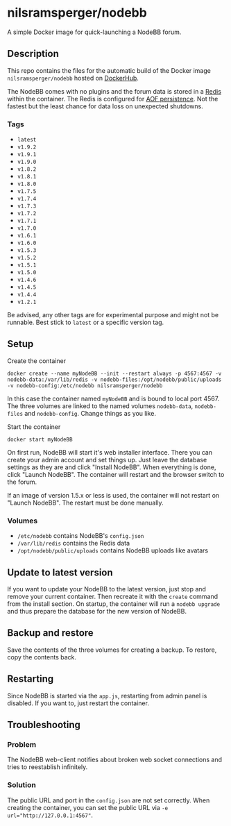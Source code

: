 # nilsramsperger/nodebb
A simple Docker image for quick-launching a NodeBB forum.

## Description
This repo contains the files for the automatic build of the Docker image `nilsramsperger/nodebb` hosted on [DockerHub](https://hub.docker.com/r/nilsramsperger/nodebb/).

The NodeBB comes with no plugins and the forum data is stored in a [Redis](http://redis.io) within the container. 
The Redis is configured for [AOF persistence](http://redis.io/topics/persistence). 
Not the fastest but the least chance for data loss on unexpected shutdowns.

### Tags
* `latest`
* `v1.9.2`
* `v1.9.1`
* `v1.9.0`
* `v1.8.2`
* `v1.8.1`
* `v1.8.0`
* `v1.7.5`
* `v1.7.4`
* `v1.7.3`
* `v1.7.2`
* `v1.7.1`
* `v1.7.0`
* `v1.6.1`
* `v1.6.0`
* `v1.5.3`
* `v1.5.2`
* `v1.5.1`
* `v1.5.0`
* `v1.4.6`
* `v1.4.5`
* `v1.4.4`
* `v1.2.1`

Be advised, any other tags are for experimental purpose and might not be runnable. 
Best stick to `latest` or a specific version tag.

## Setup
Create the container

`docker create --name myNodeBB --init --restart always -p 4567:4567 -v nodebb-data:/var/lib/redis -v nodebb-files:/opt/nodebb/public/uploads -v nodebb-config:/etc/nodebb nilsramsperger/nodebb`

In this case the container named `myNodeBB` and is bound to local port 4567.
The three volumes are linked to the named volumes `nodebb-data`, `nodebb-files` and `nodebb-config`. 
Change things as you like.

Start the container

`docker start myNodeBB`

On first run, NodeBB will start it's web installer interface. 
There you can create your admin account and set things up. 
Just leave the database settings as they are and click "Install NodeBB".
When everything is done, click "Launch NodeBB".
The container will restart and the browser switch to the forum.

If an image of version 1.5.x or less is used, the container will not restart on "Launch NodeBB".
The restart must be done manually.

### Volumes
* `/etc/nodebb` contains NodeBB's `config.json`
* `/var/lib/redis` contains the Redis data
* `/opt/nodebb/public/uploads` contains NodeBB uploads like avatars

## Update to latest version

If you want to update your NodeBB to the latest version, just stop and remove your current container.
Then recreate it with the `create` command from the install section.
On startup, the container will run a `nodebb upgrade` and thus prepare the database for the new version of NodeBB.

## Backup and restore
Save the contents of the three volumes for creating a backup. 
To restore, copy the contents back.

## Restarting
Since NodeBB is started via the `app.js`, restarting from admin panel is disabled.
If you want to, just restart the container.

## Troubleshooting

### Problem

The NodeBB web-client notifies about broken web socket connections and tries to reestablish infinitely.
 
### Solution

The public URL and port in the `config.json` are not set correctly.
When creating the container, you can set the public URL via `-e url="http://127.0.0.1:4567"`.